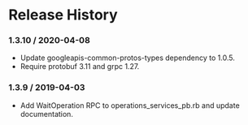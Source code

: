 # Release History

### 1.3.10 / 2020-04-08

* Update googleapis-common-protos-types dependency to 1.0.5.
* Require protobuf 3.11 and grpc 1.27.

### 1.3.9 / 2019-04-03

* Add WaitOperation RPC to operations_services_pb.rb and update documentation.
